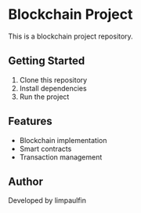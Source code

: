 # Blockchain Project

This is a blockchain project repository.

## Getting Started

1. Clone this repository
2. Install dependencies
3. Run the project

## Features

- Blockchain implementation
- Smart contracts
- Transaction management

## Author

Developed by limpaulfin
